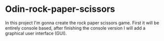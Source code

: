 # Odin-rock-paper-scissors
In this project I'm gonna create the rock paper scissors game. First it will be entirely console based, after finishing the console version I will add a graphical user interface (GUI).